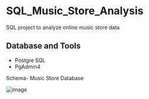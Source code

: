 # SQL_Music_Store_Analysis
SQL project to analyze online music store data

## Database and Tools
* Postgre SQL
* PgAdmin4

Schema- Music Store Database

![image](https://github.com/user-attachments/assets/ee043927-b7f3-431a-b37f-0b3e8fab569e)

